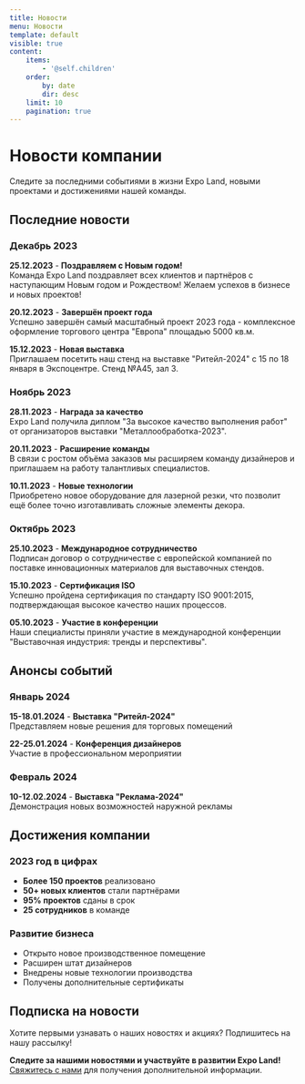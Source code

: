 ```yaml
---
title: Новости
menu: Новости
template: default
visible: true
content:
    items:
        - '@self.children'
    order:
        by: date
        dir: desc
    limit: 10
    pagination: true
---
```


# Новости компании

Следите за последними событиями в жизни Expo Land, новыми проектами и достижениями нашей команды.

## Последние новости

### Декабрь 2023

**25.12.2023** - **Поздравляем с Новым годом!**  
Команда Expo Land поздравляет всех клиентов и партнёров с наступающим Новым годом и Рождеством! Желаем успехов в бизнесе и новых проектов!

**20.12.2023** - **Завершён проект года**  
Успешно завершён самый масштабный проект 2023 года - комплексное оформление торгового центра "Европа" площадью 5000 кв.м.

**15.12.2023** - **Новая выставка**  
Приглашаем посетить наш стенд на выставке "Ритейл-2024" с 15 по 18 января в Экспоцентре. Стенд №А45, зал 3.

### Ноябрь 2023

**28.11.2023** - **Награда за качество**  
Expo Land получила диплом "За высокое качество выполнения работ" от организаторов выставки "Металлообработка-2023".

**20.11.2023** - **Расширение команды**  
В связи с ростом объёма заказов мы расширяем команду дизайнеров и приглашаем на работу талантливых специалистов.

**10.11.2023** - **Новые технологии**  
Приобретено новое оборудование для лазерной резки, что позволит ещё более точно изготавливать сложные элементы декора.

### Октябрь 2023

**25.10.2023** - **Международное сотрудничество**  
Подписан договор о сотрудничестве с европейской компанией по поставке инновационных материалов для выставочных стендов.

**15.10.2023** - **Сертификация ISO**  
Успешно пройдена сертификация по стандарту ISO 9001:2015, подтверждающая высокое качество наших процессов.

**05.10.2023** - **Участие в конференции**  
Наши специалисты приняли участие в международной конференции "Выставочная индустрия: тренды и перспективы".

## Анонсы событий

### Январь 2024

**15-18.01.2024** - **Выставка "Ритейл-2024"**  
Представляем новые решения для торговых помещений

**22-25.01.2024** - **Конференция дизайнеров**  
Участие в профессиональном мероприятии

### Февраль 2024

**10-12.02.2024** - **Выставка "Реклама-2024"**  
Демонстрация новых возможностей наружной рекламы

## Достижения компании

### 2023 год в цифрах
- **Более 150 проектов** реализовано
- **50+ новых клиентов** стали партнёрами
- **95% проектов** сданы в срок
- **25 сотрудников** в команде

### Развитие бизнеса
- Открыто новое производственное помещение
- Расширен штат дизайнеров
- Внедрены новые технологии производства
- Получены дополнительные сертификаты

## Подписка на новости

Хотите первыми узнавать о наших новостях и акциях? Подпишитесь на нашу рассылку!

**Следите за нашими новостями и участвуйте в развитии Expo Land!** [Свяжитесь с нами](/kontakty) для получения дополнительной информации. 